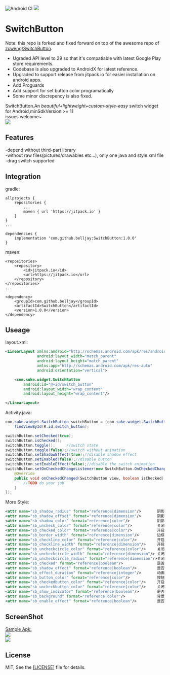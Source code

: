 ![Android CI](https://github.com/belljay/SwitchButton/workflows/Android%20CI/badge.svg)
[![](https://jitpack.io/v/belljay/SwitchButton.svg)](https://jitpack.io/#belljay/SwitchButton)

# SwitchButton

Note: this repo is forked and fixed forward on top of the awesome repo of [zcweng/SwitchButton](https://github.com/zcweng/SwitchButton).

- Ugraded API level to 29 so that it's compatiable with latest Google Play store requirements.
- Codebase is also upgraded to AndroidX for latest reference.
- Upgraded to support release from jitpack.io for easier installation on android apps.
- Add Proguards
- Add support for set button color programatically
- Some minor discrepency is also fixed.

SwitchButton.An *beautiful+lightweight+custom-style-easy* switch widget for Android,minSdkVersion >= 11<br>
issues welcome~<br>
![](21879.gif)<br>

Features
-------
-depend without third-part library<br>
-without raw files(pictures/drawables etc...), only one java and style.xml file<br>
-drag switch supported<br>


Integration
-------
gradle:
```grovvy
allprojects {
    repositories {
        ...
        maven { url 'https://jitpack.io' }
    }
}
...

dependencies {
    implementation 'com.github.belljay:SwitchButton:1.0.0'
}
```

maven:
```
<repositories>
    <repository>
        <id>jitpack.io</id>
        <url>https://jitpack.io</url>
    </repository>
</repositories>
...

<dependency>
    <groupId>com.github.belljay</groupId>
    <artifactId>SwitchButton</artifactId>
    <version>1.0.0</version>
</dependency>
```

Useage
-------
layout.xml:
```xml
<LinearLayout xmlns:android="http://schemas.android.com/apk/res/android"
              android:layout_width="match_parent"
              android:layout_height="match_parent"
              xmlns:app="http://schemas.android.com/apk/res-auto"
              android:orientation="vertical">

    <com.suke.widget.SwitchButton
        android:id="@+id/switch_button"
        android:layout_width="wrap_content"
        android:layout_height="wrap_content"/>

</LinearLayout>
```

Activity.java:
```java
com.suke.widget.SwitchButton switchButton = (com.suke.widget.SwitchButton)
    findViewById(R.id.switch_button);

switchButton.setChecked(true);
switchButton.isChecked();
switchButton.toggle();     //switch state
switchButton.toggle(false);//switch without animation
switchButton.setShadowEffect(true);//disable shadow effect
switchButton.setEnabled(false);//disable button
switchButton.setEnableEffect(false);//disable the switch animation
switchButton.setOnCheckedChangeListener(new SwitchButton.OnCheckedChangeListener() {
    @Override
    public void onCheckedChanged(SwitchButton view, boolean isChecked) {
        //TODO do your job
    }
});


```

More Style:
```xml
<attr name="sb_shadow_radius" format="reference|dimension"/>       阴影半径  /  Shadow Radius
<attr name="sb_shadow_offset" format="reference|dimension"/>       阴影偏移  /  Shadow Position Offset
<attr name="sb_shadow_color" format="reference|color"/>            阴影颜色  /  Shadow Color
<attr name="sb_uncheck_color" format="reference|color"/>           关闭颜色  /  Unchecked Color
<attr name="sb_checked_color" format="reference|color"/>           开启颜色  /  Checked Color
<attr name="sb_border_width" format="reference|dimension"/>        边框宽度  /  Border Thickness
<attr name="sb_checkline_color" format="reference|color"/>         开启指示器颜色  /  Checked Indicator Line Color
<attr name="sb_checkline_width" format="reference|dimension"/>     开启指示器线宽  /  Checked Indicator Line Thickness
<attr name="sb_uncheckcircle_color" format="reference|color"/>     关闭指示器颜色  /  unchecked Indicator Cicle Color
<attr name="sb_uncheckcircle_width" format="reference|dimension"/> 关闭指示器线宽  /  unchecked Indicator Cicle Thickness
<attr name="sb_uncheckcircle_radius" format="reference|dimension"/>关闭指示器半径  /  unchecked Indicator Cicle Radius
<attr name="sb_checked" format="reference|boolean"/>               是否选中   /  is checked
<attr name="sb_shadow_effect" format="reference|boolean"/>         是否启用阴影  /  Turn on Shadow
<attr name="sb_effect_duration" format="reference|integer"/>       动画时间，默认300ms  /  Animation Duration, default 300ms
<attr name="sb_button_color" format="reference|color"/>            按钮颜色  /  Button Color
<attr name="sb_checkedbutton_color" format="reference|color"/>     开启按钮颜色  /  Checked Button Color
<attr name="sb_uncheckbutton_color" format="reference|color"/>     关闭按钮颜色  /  Unchecked Button Color
<attr name="sb_show_indicator" format="reference|boolean"/>        是否显示指示器，默认true  /  enable indicator, default: true
<attr name="sb_background" format="reference|color"/>              背景色，默认白色  / Background color, default white
<attr name="sb_enable_effect" format="reference|boolean"/>         是否启用特效，默认true / Enable Effect, default true
```


ScreenShot
-------
<a href="https://github.com/zcweng/SwitchButton/blob/master/sample/sample-debug.apk">Sample Apk:</a><br>
![](http://qr.api.cli.im/qr?data=https%253A%252F%252Fgithub.com%252Fzcweng%252FSwitchButton%252Fblob%252Fmaster%252Fsample%252Fsample-debug.apk&level=H&transparent=false&bgcolor=%23ffffff&forecolor=%23000000&blockpixel=12&marginblock=1&logourl=&size=280&kid=cliim&key=8144f9f150d38d7d364c923d0b9c87cf)<br>
![](device-capture.png)


License
-------
MIT, See the <a href="https://github.com/zcweng/SwitchButton/blob/master/LICENSE">[LICENSE]</a> file for details.

